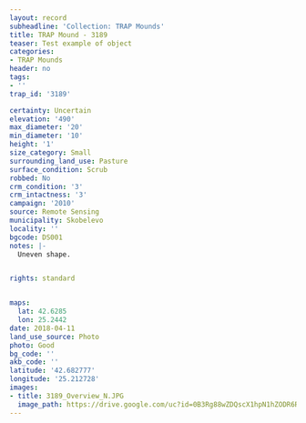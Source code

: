 ```yaml
---
layout: record
subheadline: 'Collection: TRAP Mounds'
title: TRAP Mound - 3189
teaser: Test example of object
categories:
- TRAP Mounds
header: no
tags:
- ''
trap_id: '3189'

certainty: Uncertain
elevation: '490'
max_diameter: '20'
min_diameter: '10'
height: '1'
size_category: Small
surrounding_land_use: Pasture
surface_condition: Scrub
robbed: No
crm_condition: '3'
crm_intactness: '3'
campaign: '2010'
source: Remote Sensing
municipality: Skobelevo
locality: ''
bgcode: DS001
notes: |-
  Uneven shape.


rights: standard


maps:
  lat: 42.6285
  lon: 25.2442
date: 2018-04-11
land_use_source: Photo
photo: Good
bg_code: ''
akb_code: ''
latitude: '42.682777'
longitude: '25.212728'
images:
- title: 3189_Overview_N.JPG
  image_path: https://drive.google.com/uc?id=0B3Rg88wZDQscX1hpN1hZODR6RTQ
---
```

